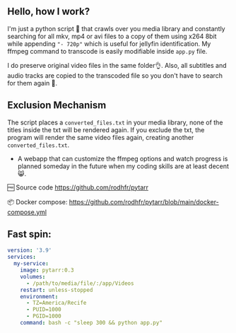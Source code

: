  ## Hello, how I work?
I'm just a python script 🐍 that crawls over you media library and constantly searching for all mkv, mp4 or avi files to a copy of them using x264 8bit while appending `"- 720p"` which is useful for jellyfin identification. 
My ffmpeg command to transcode is easily modifiable inside `app.py` file.

I do preserve original video files in the same folder👌. Also, all subtitles and audio tracks are copied to the transcoded file so you don't have to search for them again 🐊. 

 ## Exclusion Mechanism
The script places a `converted_files.txt` in your media library, none of the titles inside the txt will be rendered again. If you exclude the txt, the program will render the same video files again, creating another `converted_files.txt`.

* A webapp that can customize the ffmpeg options and watch progress is planned someday in the future when my coding skills are at least decent 😸.

🆓 Source code https://github.com/rodhfr/pytarr 

📦 Docker compose: https://github.com/rodhfr/pytarr/blob/main/docker-compose.yml

## Fast spin:

```yml
version: '3.9'
services:
  my-service:
    image: pytarr:0.3
    volumes:
      - /path/to/media/file/:/app/Videos
    restart: unless-stopped
    environment:
      - TZ=America/Recife
      - PUID=1000
      - PGID=1000 
    command: bash -c "sleep 300 && python app.py"
```
